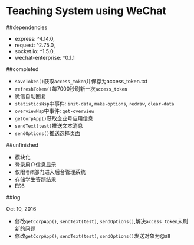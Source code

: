 # Teaching System using WeChat


##dependencies

* express: ^4.14.0,
* request: ^2.75.0,
* socket.io: ^1.5.0,
* wechat-enterprise: ^0.1.1

##completed

* `saveToken()`获取`access_token`并保存为access_token.txt
* `refreshToken()`每7000秒刷新一次`access_token`
* 微信自动回复
* `statisticsNsp`中事件: `init-data`, `make-options`, `redraw`, `clear-data`
* `overviewNsp`中事件: `get-overview`
* `getCorpApp()`获取企业号应用信息
* `sendText(test)`推送文本消息
* `sendOptions()`推送选择页面

##unfinished

* 模块化
* 登录用户信息显示
* 仅限`老师`部门进入后台管理系统
* 存储学生答题结果
* ES6

##log

Oct 10, 2016

* 修改`getCorpApp()`, `sendText(test)`, `sendOptions()`,解决`access_token`未刷新的问题
* 修改`getCorpApp()`, `sendText(test)`, `sendOptions()`发送对象为@all
